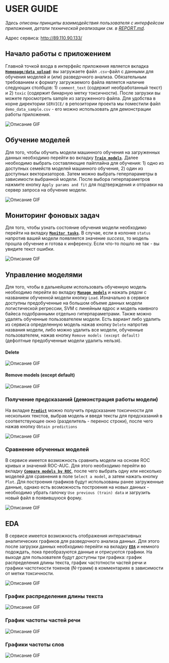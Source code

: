 # USER GUIDE

_Здесь описаны принципы взаимодействия пользователя с интерфейсом приложения, детали технической реализации см. в [REPORT.md](./REPORT.md)._

Адрес сервиса: http://89.110.90.133/

## Начало работы с приложением

Главной точкой входа в интерфейс приложения является вкладка <u>__`Homepage/data upload`__</u>: вы загружаете файл `.csv`-файл с данными для обучения моделей и (или) разведочного анализа. Обязательным требованием к формату загружаемого файла является наличие следующих столбцов: 1) `comment_text` (содержит необработанный текст) и 2) `toxic` (содержит бинарную метку токсичности). После загрузки вы можете просмотреть sample из загруженного файла. Для удобства в корне директории `SERVICE/` в репозитории проекта мы поместили файл `demo_data_sample.csv` - его можно использовать для демонстрации работы приложения.

![Описание GIF](images/upload_file.gif)

## Обучение моделей

Для того, чтобы обучить модели машинного обучения на загруженных данных необходимо перейти во вкладку <u>__`Train models`__</u>. Далее необходимо выбрать составляющие пайплайна для обучения: 1) одно из доступных семейств моделей машинного обучения, 2) один из доступных векторизаторов. Затем можно выбрать геперпараметры в зависимости выбранной модели. После выбора гиперпараметров нажмите кнопку `Apply params and fit` для подтверждения и отправки на сервер запроса на обучение модели.

![Описание GIF](images/train_model.gif)

## Мониторинг фоновых задач

Для того, чтобы узнать состояние обучения модели необходимо перейти на вкладку <u>__`Monitor tasks`__</u>. В случае, если в колонке `status` напротив вашей модели появляется значение _success_, то модель прошла обучение и готова к инференсу. Если что-то пошло не так - вы увидите текст ошибки.

![Описание GIF](images/model_status.gif)

## Управление моделями

Для того, чтобы в дальнейшем использовать обученную модель необходимо перейти во вкладку <u>__`Manage models`__</u> и нажать рядом с названием обученной модели кнопку `Load`. Изначально в сервисе доступны предобученные на большом объеме данных модели логистической регрессии, SVM с линейным ядрос и модель наивного байеса подобранными отдельно гиперпараметрами. Также можно удалять обученные пользователем модели. Есть вариант либо удалить из сервиса определенную модель нажав кнопку `Delete` напротив названия модели, либо можно удалить все модели, обученные пользователем, нажав кнопку `Remove models (except default)` (дефолтные предобученные модели удалить нельзя).

#### Delete
![Описание GIF](images/manage_m1.gif)

#### Remove models (except default)

![Описание GIF](images/manage_m2.gif)

### Получение предсказаний (демонстрация работы модели)

На вкладке <u>__`Predict`__</u> можно получить предсказание токсичности для нескольких текстов, выбрав модель и введя тексты для предсказаний в соответствующее окно (разделитель - перенос строки), после чего нажав кнопку `Obtain predictions`

![Описание GIF](images/make_predictions.gif)

### Сравнение обученных моделей

В сервисе имеется возможность сравнить модели на основе ROC кривых и значений ROC-AUC. Для этого необходимо перейти во вкладку <u>__`Compare models by ROC`__</u>, после чего выбрать одну или несколько моделей для сравнения в поле `Select a model`, а затем нажать кнопку `Plot`. Для построения графиков будут использованы ранее загруженные данные, однако есть возможность построения на новых данных - необходимо убрать галочку `Use previous (train) data` и загрузить новый файл в появившуюся форму. 

![Описание GIF](images/ROC_AUC.gif)

## EDA

В сервисе имеется возможность отображения интерактивных аналитических графиков для разведочного анализа данных. Для этого после загрузки данных необходимо перейти на вкладку <u>__`EDA`__</u> и немного подождать, пока преобразуются данные и отрисуются графики. На выходе для пользователя будут доступны три графика: график распределения длины текста, график частотности частей речи и графики частотности токенов (N-грамм) в комментариях в зависимости от метки токсичности. 

![Описание GIF](images/EDA_1.gif)

### График распределения длины текста

![Описание GIF](images/EDA_2.gif)

### График частоты частей речи

![Описание GIF](images/EDA_3.gif)

### Графики частоты слов

![Описание GIF](images/EDA_4.gif)
